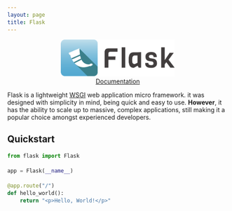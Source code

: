 ```yaml
---
layout: page
title: Flask
---
```


<section style="text-align: center;">
    <img style="height: 6em;" src="/img/flask-name.png">
</section>

<section style="text-align: center;">
    <a href="https://flask.palletsprojects.com" target="_blank">Documentation</a>
</section>

Flask is a lightweight [WSGI](https://peps.python.org/pep-3333/) web application micro framework. it was designed with simplicity in mind, being quick and easy to use. **However**, it has the ability to scale up to massive, complex applications, still making it a popular choice amongst experienced developers.

## Quickstart

``` py
from flask import Flask

app = Flask(__name__)

@app.route("/")
def hello_world():
    return "<p>Hello, World!</p>"
```
